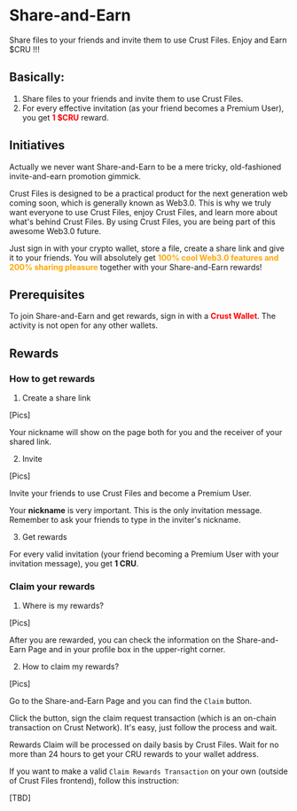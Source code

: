 # Share-and-Earn

<font size={4}>Share files to your friends and invite them to use Crust Files. Enjoy and Earn $CRU !!!</font>

## Basically:
1. Share files to your friends and invite them to use Crust Files.
2. For every effective invitation (as your friend becomes a Premium User), you get <font color="red">**1 $CRU**</font> reward.

## Initiatives

Actually we never want Share-and-Earn to be a mere tricky, old-fashioned invite-and-earn promotion gimmick.

Crust Files is designed to be a practical product for the next generation web coming soon, which is generally known as Web3.0. This is why we truly want everyone to use Crust Files, enjoy Crust Files, and learn more about what's behind Crust Files. By using Crust Files, you are being part of this awesome Web3.0 future.

Just sign in with your crypto wallet, store a file, create a share link and give it to your friends. You will absolutely get <font color="orange">**100% cool Web3.0 features and 200% sharing pleasure**</font> together with your Share-and-Earn rewards!

## Prerequisites

To join Share-and-Earn and get rewards, sign in with a <font color="red">**Crust Wallet**</font>. The activity is not open for any other wallets.

## Rewards

### How to get rewards

1. Create a share link

[Pics]

Your nickname will show on the page both for you and the receiver of your shared link.

2. Invite 

[Pics]

Invite your friends to use Crust Files and become a Premium User.

Your **nickname** is very important. This is the only invitation message. Remember to ask your friends to type in the inviter's nickname.

3. Get rewards

For every valid invitation (your friend becoming a Premium User with your invitation message), you get **1 CRU**.

### Claim your rewards

1. Where is my rewards?

[Pics]

After you are rewarded, you can check the information on the Share-and-Earn Page and in your profile box in the upper-right corner.

2. How to claim my rewards?

[Pics]

Go to the Share-and-Earn Page and you can find the `Claim` button.

Click the button, sign the claim request transaction (which is an on-chain transaction on Crust Network). It's easy, just follow the process and wait.

Rewards Claim will be processed on daily basis by Crust Files. Wait for no more than 24 hours to get your CRU rewards to your wallet address.

If you want to make a valid `Claim Rewards Transaction` on your own (outside of Crust Files frontend), follow this instruction:

[TBD]


